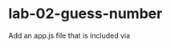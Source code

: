 # lab-02-guess-number

Add an app.js file that is included via <script> tag.

Basic module structure:

Get and store into variables all the DOM elements you will need to either read or write from.
Define variables and initial values for "state". Be aware of whether the values will change over the life of the App (let) or will stay the same (const).
Don't forget to define a variable with the correct number!
Define an event handler functions on appropriate DOM element(s).
Basic Logic Flow:

Convert guess to a number
Compare guessed number to actual number using compareNumbers
Guess too high or low?
Display message
Decrement tries remaining
No tries remaining?
Display lose message
Disable game play
Correct guess?
Display win message
Disable game play